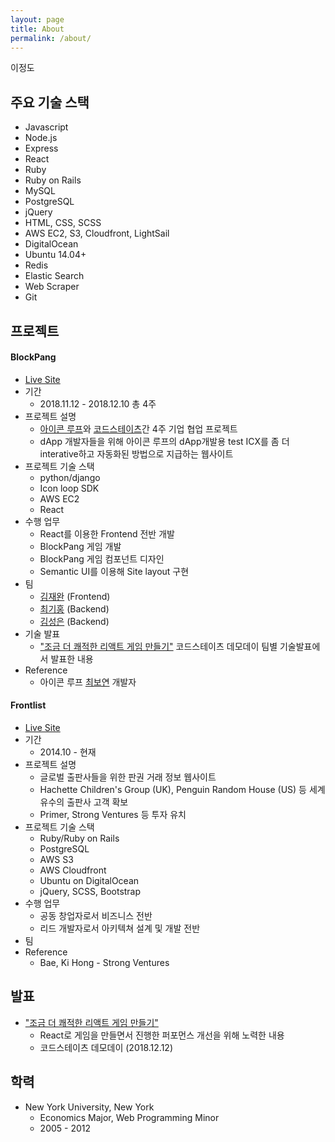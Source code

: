 ```yaml
---
layout: page
title: About
permalink: /about/
---
```


이정도

## 주요 기술 스택

- Javascript
- Node.js
- Express
- React
- Ruby
- Ruby on Rails
- MySQL
- PostgreSQL
- jQuery
- HTML, CSS, SCSS
- AWS EC2, S3, Cloudfront, LightSail
- DigitalOcean
- Ubuntu 14.04+
- Redis
- Elastic Search
- Web Scraper
- Git

## 프로젝트

#### **BlockPang**

- [Live Site](http://ec2-54-180-107-245.ap-northeast-2.compute.amazonaws.com/)
- 기간
  - 2018.11.12 - 2018.12.10 총 4주
- 프로젝트 설명
  - [아이콘 루프](https://icon.foundation/?lang=en)와 [코드스테이츠](https://codestates.com)간 4주 기업 협업 프로젝트
  - dApp 개발자들을 위해 아이콘 루프의 dApp개발용 test ICX를 좀 더 interative하고 자동화된 방법으로 지급하는 웹사이트
- 프로젝트 기술 스택
  - python/django
  - Icon loop SDK
  - AWS EC2
  - React
- 수행 업무
  - React를 이용한 Frontend 전반 개발
  - BlockPang 게임 개발
  - BlockPang 게임 컴포넌트 디자인
  - Semantic UI를 이용해 Site layout 구현
- 팀
  - [김재완](https://github.com/lastrites2018) (Frontend)
  - [최기홍](https://github.com/khchoi0301) (Backend)
  - [김성은](https://github.com/sunnysid3up) (Backend)
- 기술 발표
  - ["조금 더 쾌적한 리액트 게임 만들기"](https://docs.google.com/presentation/d/1gPm73PNdEVNUoTyOmTfFY9324qAVQj93ZNllMOYofdE/edit?usp=sharing) 코드스테이츠 데모데이 팀별 기술발표에서 발표한 내용
- Reference
  - 아이콘 루프 [최보연](https://github.com/boyeon555) 개발자

#### **Frontlist**

- [Live Site](https://frontlist.net)
- 기간
  - 2014.10 - 현재
- 프로젝트 설명
  - 글로벌 출판사들을 위한 판권 거래 정보 웹사이트
  - Hachette Children's Group (UK), Penguin Random House (US) 등 세계 유수의 출판사 고객 확보
  - Primer, Strong Ventures 등 투자 유치
- 프로젝트 기술 스택
  - Ruby/Ruby on Rails
  - PostgreSQL
  - AWS S3
  - AWS Cloudfront
  - Ubuntu on DigitalOcean
  - jQuery, SCSS, Bootstrap
- 수행 업무
  - 공동 창업자로서 비즈니스 전반
  - 리드 개발자로서 아키텍쳐 설계 및 개발 전반
- 팀
- Reference
  - Bae, Ki Hong - Strong Ventures

## 발표

- ["조금 더 쾌적한 리액트 게임 만들기"](https://docs.google.com/presentation/d/1gPm73PNdEVNUoTyOmTfFY9324qAVQj93ZNllMOYofdE/edit?usp=sharing)
  - React로 게임을 만들면서 진행한 퍼포먼스 개선을 위해 노력한 내용
  - 코드스테이츠 데모데이 (2018.12.12)

## 학력

- New York University, New York
  - Economics Major, Web Programming Minor
  - 2005 - 2012
